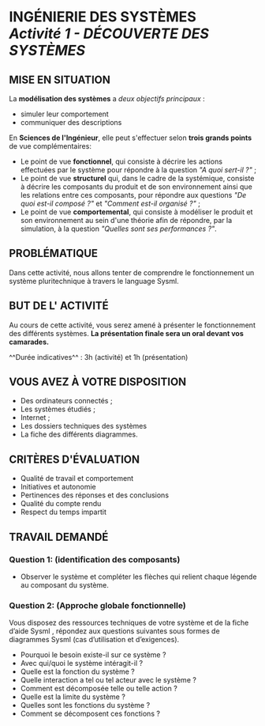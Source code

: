 # INGÉNIERIE DES SYSTÈMES </br> _Activité 1 - DÉCOUVERTE DES SYSTÈMES_

## MISE EN SITUATION

La **modélisation des systèmes** a _deux objectifs principaux_ : 

* simuler leur comportement
* communiquer des descriptions

En **Sciences de l'Ingénieur**, elle peut s'effectuer selon **trois grands points** de vue complémentaires: 

* Le point de vue **fonctionnel**, qui consiste à décrire les actions effectuées par le système pour répondre à la question _"A quoi sert-il ?"_ ;
* Le point de vue **structurel** qui, dans le cadre de la systémique, consiste à décrire les composants du produit et de son environnement ainsi que les relations entre ces composants, pour répondre aux questions _"De quoi est-il composé ?"_ et _"Comment est-il organisé ?"_ ; 
* Le point de vue **comportemental**, qui consiste à modéliser le produit et son environnement au sein d'une théorie afin de répondre, par la simulation, à la question _"Quelles sont ses performances ?"_. 

## PROBLÉMATIQUE

Dans cette activité, nous allons tenter de comprendre le fonctionnement un système pluritechnique à travers le language Sysml.

## BUT DE L' ACTIVITÉ

Au cours de cette activité, vous serez amené à présenter le fonctionnement des différents systèmes. **La présentation finale sera un oral devant vos camarades.** 

^^Durée indicatives^^ : 3h (activité) et 1h (présentation)

## VOUS AVEZ À VOTRE DISPOSITION

* Des ordinateurs connectés ;
* Les systèmes étudiés ;
* Internet ;
* Les dossiers techniques des systèmes
* La fiche des différents diagrammes.

## CRITÈRES D'ÉVALUATION 

* Qualité de travail et comportement
* Initiatives et autonomie
* Pertinences des réponses et des conclusions
* Qualité du compte rendu
* Respect du temps impartit

## TRAVAIL DEMANDÉ

### Question 1: (identification des composants)

* Observer le système et compléter les flèches qui relient chaque légende au composant du système.

### Question 2: (Approche globale fonctionnelle)

Vous disposez des ressources techniques de votre système et de la fiche d’aide Sysml , répondez aux questions suivantes sous formes de diagrammes Sysml (cas d’utilisation et d’exigences).

* Pourquoi le besoin existe-il sur ce système ?
* Avec qui/quoi le système intéragit-il ?
* Quelle est la fonction du système ?
* Quelle interaction a tel ou tel acteur avec le système ?
* Comment est décomposée telle ou telle action ?
* Quelle est la limite du système ?
* Quelles sont les fonctions du système ?
* Comment se décomposent ces fonctions ?

